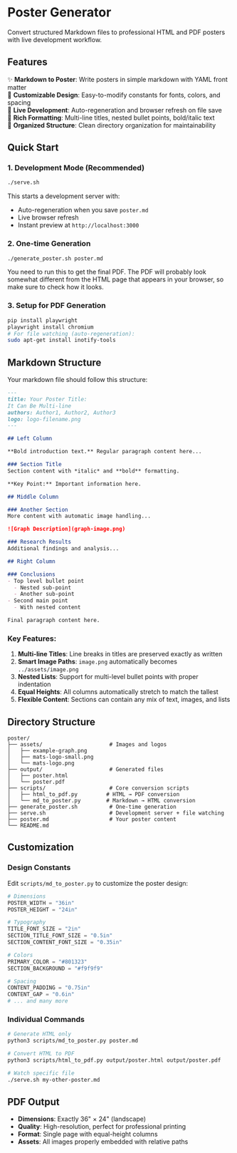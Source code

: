 # Poster Generator

Convert structured Markdown files to professional HTML and PDF posters with live development workflow.

## Features

✨ **Markdown to Poster**: Write posters in simple markdown with YAML front matter  
🎨 **Customizable Design**: Easy-to-modify constants for fonts, colors, and spacing  
📱 **Live Development**: Auto-regeneration and browser refresh on file save  
📝 **Rich Formatting**: Multi-line titles, nested bullet points, bold/italic text  
🔧 **Organized Structure**: Clean directory organization for maintainability

## Quick Start

### 1. Development Mode (Recommended)
```bash
./serve.sh
```
This starts a development server with:
- Auto-regeneration when you save `poster.md`
- Live browser refresh
- Instant preview at `http://localhost:3000`

### 2. One-time Generation
```bash
./generate_poster.sh poster.md
```
You need to run this to get the final PDF. The PDF will probably look somewhat different from the HTML page that appears in your browser, so make sure to check how it looks.

### 3. Setup for PDF Generation
```bash
pip install playwright
playwright install chromium
# For file watching (auto-regeneration):
sudo apt-get install inotify-tools
```

## Markdown Structure

Your markdown file should follow this structure:

```markdown
---
title: Your Poster Title:
It Can Be Multi-line
authors: Author1, Author2, Author3
logo: logo-filename.png
---

## Left Column

**Bold introduction text.** Regular paragraph content here...

### Section Title
Section content with *italic* and **bold** formatting.

**Key Point:** Important information here.

## Middle Column

### Another Section
More content with automatic image handling...

![Graph Description](graph-image.png)

### Research Results
Additional findings and analysis...

## Right Column

### Conclusions
- Top level bullet point
  - Nested sub-point
  - Another sub-point
- Second main point
  - With nested content

Final paragraph content here.
```

### Key Features:

1. **Multi-line Titles**: Line breaks in titles are preserved exactly as written
2. **Smart Image Paths**: `image.png` automatically becomes `../assets/image.png`
3. **Nested Lists**: Support for multi-level bullet points with proper indentation
4. **Equal Heights**: All columns automatically stretch to match the tallest
5. **Flexible Content**: Sections can contain any mix of text, images, and lists

## Directory Structure

```
poster/
├── assets/                     # Images and logos
│   ├── example-graph.png
│   ├── mats-logo-small.png
│   └── mats-logo.png
├── output/                     # Generated files
│   ├── poster.html
│   └── poster.pdf
├── scripts/                    # Core conversion scripts
│   ├── html_to_pdf.py         # HTML → PDF conversion
│   └── md_to_poster.py        # Markdown → HTML conversion
├── generate_poster.sh          # One-time generation
├── serve.sh                    # Development server + file watching
├── poster.md                   # Your poster content
└── README.md
```

## Customization

### Design Constants
Edit `scripts/md_to_poster.py` to customize the poster design:

```python
# Dimensions
POSTER_WIDTH = "36in"
POSTER_HEIGHT = "24in"

# Typography  
TITLE_FONT_SIZE = "2in"
SECTION_TITLE_FONT_SIZE = "0.5in"
SECTION_CONTENT_FONT_SIZE = "0.35in"

# Colors
PRIMARY_COLOR = "#801323"
SECTION_BACKGROUND = "#f9f9f9"

# Spacing
CONTENT_PADDING = "0.75in"
CONTENT_GAP = "0.6in"
# ... and many more
```

### Individual Commands
```bash
# Generate HTML only
python3 scripts/md_to_poster.py poster.md

# Convert HTML to PDF
python3 scripts/html_to_pdf.py output/poster.html output/poster.pdf

# Watch specific file
./serve.sh my-other-poster.md
```

## PDF Output

- **Dimensions**: Exactly 36" × 24" (landscape)
- **Quality**: High-resolution, perfect for professional printing
- **Format**: Single page with equal-height columns
- **Assets**: All images properly embedded with relative paths